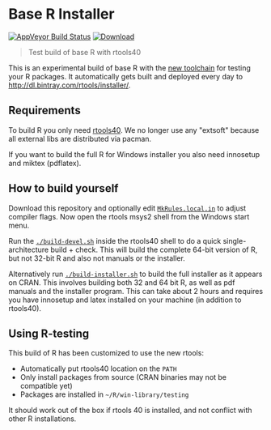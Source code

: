 # Base R Installer

[![AppVeyor Build Status](https://ci.appveyor.com/api/projects/status/github/r-windows/r-testing?svg=true)](https://ci.appveyor.com/project/jeroen/r-testing) 
[![Download](https://api.bintray.com/packages/rtools/installer/testing/images/download.svg)](https://dl.bintray.com/rtools/installer/R-testing-win.exe)

> Test build of base R with rtools40

This is an experimental build of base R with the [new toolchain](https://github.com/r-windows/rtools-installer) for testing your R packages. 
It automatically gets built and deployed every day to http://dl.bintray.com/rtools/installer/.

## Requirements

To build R you only need [rtools40](https://cran.r-project.org/bin/windows/testing/rtools40.html). We no longer use any "extsoft" because all external libs are distributed via pacman. 

If you want to build the full R for Windows installer you also need innosetup and miktex (pdflatex).

## How to build yourself

Download this repository and optionally edit [`MkRules.local.in`](MkRules.local.in) to adjust compiler flags. Now open the rtools msys2 shell from the Windows start menu.

Run the  [`./build-devel.sh`](build-devel.sh) inside the rtools40 shell to do a quick single-architecture build + check. This will build the complete 64-bit version of R, but not 32-bit R and also not manuals or the installer.

Alternatively run [`./build-installer.sh`](build-installer.sh) to build the full installer as it appears on CRAN. This involves building both 32 and 64 bit R, as well as pdf manuals and the installer program. This can take about 2 hours and requires you have innosetup and latex installed on your machine (in addition to rtools40).

## Using R-testing 

This build of R has been customized to use the new rtools:

 - Automatically put rtools40 location on the `PATH`
 - Only install packages from source (CRAN binaries may not be compatible yet)
 - Packages are installed in `~/R/win-library/testing`

It should work out of the box if rtools 40 is installed, and not conflict with other R installations.
